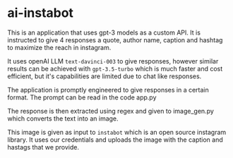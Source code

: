 # ai-instabot

This is an application that uses gpt-3 models as a custom API. It is instructed to give 4 responses a quote, author name, caption and hashtag to maximize the reach in instagram.

It uses openAI LLM `text-davinci-003` to give responses, however similar results can be achieved with `gpt-3.5-turbo` which is much faster and cost efficient, but it's capabilities are limited due to chat like responses.

The application is promptly engineered to give responses in a certain format. The prompt can be read in the code app.py

The response is then extracted using regex and given to image_gen.py which converts the text into an image.

This image is given as input to `instabot` which is an open source instagram library. It uses our credentials and uploads the image with the caption and hastags that we provide.
